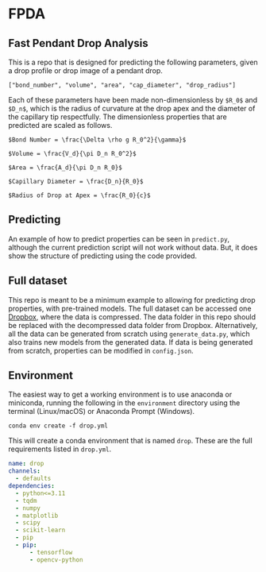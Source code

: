 # FPDA

## Fast Pendant Drop Analysis

This is a repo that is designed for predicting the following parameters,
given a drop profile or drop image of a pendant drop. 

`["bond_number", "volume", "area", "cap_diameter", "drop_radius"]`

Each of these parameters have been made non-dimensionless by `$R_0$` and `$D_n$`,
which is the radius of curvature at the drop apex and the diameter of the capillary tip
respectfully. The dimensionless properties that are predicted are scaled as follows.

`$Bond Number = \frac{\Delta \rho g R_0^2}{\gamma}$`

`$Volume = \frac{V_d}{\pi D_n R_0^2}$`

`$Area = \frac{A_d}{\pi D_n R_0}$`

`$Capillary Diameter = \frac{D_n}{R_0}$`

`$Radius of Drop at Apex = \frac{R_0}{c}$`

## Predicting

An example of how to predict properties can be seen in `predict.py`,
although the current prediction script will not work without data.
But, it does show the structure of predicting using the code provided.

## Full dataset

This repo is meant to be a minimum example to allowing for predicting drop properties,
with pre-trained models. The full dataset can be accessed one 
[Dropbox](https://www.dropbox.com/scl/fo/et7ujrw9nbjwn87ts4qao/h?rlkey=dynzo8riobe2k9hf8q9df76cl&dl=0), 
where the data is compressed. 
The data folder in this repo should be replaced with the decompressed data folder from Dropbox.
Alternatively, all the data can be generated from scratch using `generate_data.py`,
which also trains new models from the generated data. 
If data is being generated from scratch, 
properties can be modified in `config.json`.

## Environment

The easiest way to get a working environment is to use anaconda or miniconda,
running the following in the `environment` directory using the terminal (Linux/macOS) 
or Anaconda Prompt (Windows).

`conda env create -f drop.yml`

This will create a conda environment that is named `drop`. 
These are the full requirements listed in `drop.yml`.

```yml
name: drop
channels:
  - defaults
dependencies:
  - python<=3.11
  - tqdm
  - numpy
  - matplotlib
  - scipy
  - scikit-learn
  - pip
  - pip:
      - tensorflow
      - opencv-python
```

